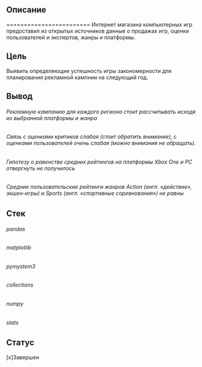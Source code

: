 ## Описание
========================
Интернет магазина компьютерных игр предоставил из открытых источников данные о продажах игр, оценки пользователей и экспертов, жанры и платформы.

## Цель
Выявить определяющие успешность игры закономерности для планирования рекламной кампнии на следующий год.

## Вывод
###### Рекламную кампанию для каждого региона стоит рассчитывать исходя из выбранной платформы и жанра
###### Связь с оценками критиков слабая (стоит обратить внимание), с оценками пользователей очень слабая (можно внимания не обращать).
###### Гипотезу о равенстве средних рейтингов на платформы Xbox One и PC отвергнуть не получилось
###### Средние пользовательские рейтинги жанров Action (англ. «действие», экшен-игры) и Sports (англ. «спортивные соревнования») не равны

## Стек
###### pandas 
###### matplotlib
###### pymystem3 
###### collections 
###### numpy 
###### stats 

## Статус
[x]Завершен
